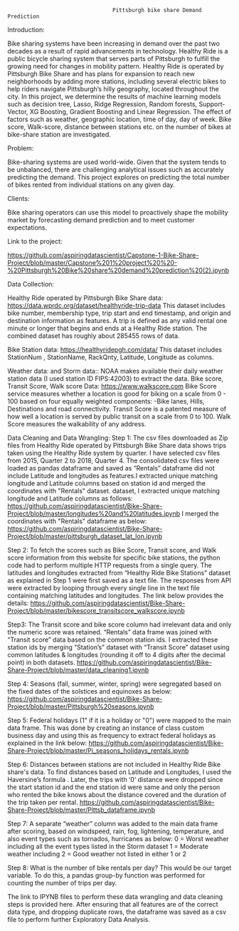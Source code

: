                                      Pittsburgh bike share Demand Prediction




Introduction:

Bike sharing systems have been increasing in demand over the past two decades as a result of rapid advancements in technology. Healthy Ride is a public bicycle sharing system that serves parts of Pittsburgh to fulfill the growing need for changes in mobility pattern. Healthy Ride is operated by Pittsburgh Bike Share and has plans for expansion to reach new neighborhoods by adding more stations, including several electric bikes to help riders navigate Pittsburgh’s hilly geography, located throughout the city. 
In this project, we determine the results of machine learning models such as decision tree, Lasso, Ridge Regression, Random forests, Support-Vector, XG Boosting, Gradient Boosting and Linear Regression. The effect of factors such as weather, geographic location, time of day, day of week. Bike score, Walk-score, distance between stations etc. on the number of bikes at bike-share station are investigated.

Problem:

Bike-sharing systems are used world-wide. Given that the system tends to be unbalanced, there are challenging analytical issues such as accurately predicting the demand. This project explores on predicting the total number of bikes rented from individual stations on any given day.

Clients:

Bike sharing operators can use this model to proactively shape the mobility market by forecasting demand prediction and to meet customer expectations.

Link to the project:

https://github.com/aspiringdatascientist/Capstone-1-Bike-Share-Project/blob/master/Capstone%201%20project%20%20-%20Pittsburgh%20Bike%20share%20demand%20prediction%20(2).ipynb

Data Collection:

Healthy Ride operated by Pittsburgh Bike Share data: 
https://data.wprdc.org/dataset/healthyride-trip-data
This dataset includes bike number, membership type, trip start and end timestamp, and origin and
destination information as features. A trip is defined as any valid rental one minute or longer that 
begins and ends at a Healthy Ride station. The combined dataset has roughly about 285455 rows of 
data. 

Bike Station data:
https://healthyridepgh.com/data/
This dataset includes StationNum , StationName,  RackQnty, Latitude, Longitude as columns.

Weather data: and Storm data::
NOAA makes available their daily weather station data (I used station ID FIPS:42003) to extract the data.
Bike score, Transit Score, Walk score Data:
https://www.walkscore.com
Bike Score service measures whether a location is good for biking on a scale from 0 - 100 based on four equally weighted components: -Bike lanes, Hills, Destinations and road connectivity. Transit Score is a patented measure of how well a location is served by public transit on a scale from 0 to 100. Walk Score measures the walkability of any address.

Data Cleaning and Data Wrangling:
Step 1:
The csv files downloaded as Zip files from  Healthy Ride operated by Pittsburgh Bike Share data shows trips taken using the Healthy Ride system by quarter. I have selected csv files from 2015, Quarter 2 to 2018, Quarter 4. The consolidated csv files were loaded as pandas dataframe and saved as “Rentals” dataframe did not include Latitude and longitudes as features.I extracted unique matching longitude and Latitude columns based on station id and merged the coordinates with "Rentals" dataset.
dataset, I extracted unique matching longitude and Latitude columns as follows:
https://github.com/aspiringdatascientist/Bike-Share-Project/blob/master/longitudes%20and%20latitudes.ipynb
I merged  the coordinates with "Rentals" dataframe as below:
https://github.com/aspiringdatascientist/Bike-Share-Project/blob/master/pittsburgh_dataset_lat_lon.ipynb


Step 2:
 To fetch  the  scores such as Bike Score, Transit score, and Walk score information  from this website  for specific bike stations, the python code had to perform multiple  HTTP requests from a single query. The latitudes and longitudes extracted from “Healthy Ride Bike Stations” dataset as explained in Step 1 were first saved as a text file. The responses from API were extracted by looping through every single line in the text file containing matching latitudes and longitudes. The link below provides the details:
https://github.com/aspiringdatascientist/Bike-Share-Project/blob/master/bikescore_transitscore_walkscore.ipynb


Step3: 
The Transit score and bike score column had irrelevant data and only the numeric score was retained. “Rentals” data frame was joined with “Transit score” data based on the common station ids. I extracted these station ids by merging “Station’s” dataset with “Transit Score” dataset using common latitudes & longitudes (rounding it off to 4 digits after the decimal point) in both datasets.
https://github.com/aspiringdatascientist/Bike-Share-Project/blob/master/data_cleaning1.ipynb


Step 4:
Seasons (fall, summer, winter, spring) were segregated based on the fixed dates of the solstices and equinoxes as below:
https://github.com/aspiringdatascientist/Bike-Share-Project/blob/master/Pittsburgh%20seasons.ipynb

Step 5:
Federal holidays (1" if it is a holiday or "0") were mapped to the main data frame. This was done by creating an instance of class custom business day and using this as frequency to extract federal holidays as explained in the link below:
https://github.com/aspiringdatascientist/Bike-Share-Project/blob/master/Pi_seasons_holidays_rentals.ipynb


Step 6:
Distances between stations are not included in Healthy Ride Bike share's data. To find distances based on Latitude and Longitudes, I used the  Haversine’s  formula . Later, the trips with ‘0’ distance were dropped since the start station id and the end station id were same and only the person who rented the bike knows about the distance covered and the duration of the trip taken per rental.
https://github.com/aspiringdatascientist/Bike-Share-Project/blob/master/Pittsb_dataframe.ipynb


Step 7:
A separate “weather” column was added to the main data frame after scoring, based on windspeed, rain, fog, lightening, temperature, and also event types such as tornados, hurricanes as below:
          0 = Worst weather including all the event types listed in the Storm dataset 
         1 = Moderate weather including
         2 = Good weather not listed in either 1 or 2   
         
         

Step 8:
What is the number of bike rentals per day? This would be our target variable. To do this, a pandas group-by function was performed for counting the number of trips per day. 

The link to IPYNB files to perform these data wrangling and data cleaning steps is provided here.
After ensuring that all features are of the correct data type, and dropping duplicate rows, the dataframe was saved as a csv file to perform further Exploratory Data Analysis.



